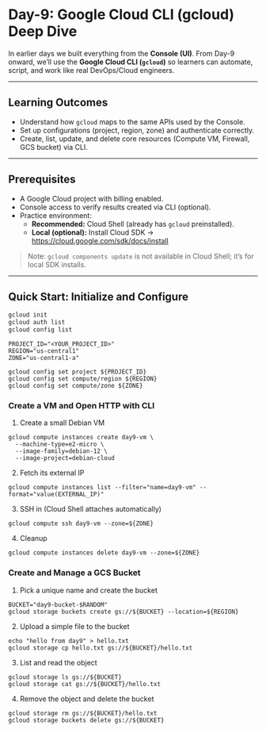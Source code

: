 # Day-9: Google Cloud CLI (gcloud) Deep Dive

In earlier days we built everything from the **Console (UI)**. From Day-9 onward, we’ll use the **Google Cloud CLI (`gcloud`)** so learners can automate, script, and work like real DevOps/Cloud engineers.

---

## Learning Outcomes

- Understand how `gcloud` maps to the same APIs used by the Console.
- Set up configurations (project, region, zone) and authenticate correctly.
- Create, list, update, and delete core resources (Compute VM, Firewall, GCS bucket) via CLI.

---

## Prerequisites

- A Google Cloud project with billing enabled.
- Console access to verify results created via CLI (optional).
- Practice environment:
  - **Recommended:** Cloud Shell (already has `gcloud` preinstalled).
  - **Local (optional):** Install Cloud SDK → https://cloud.google.com/sdk/docs/install

> Note: `gcloud components update` is not available in Cloud Shell; it’s for local SDK installs.

---

## Quick Start: Initialize and Configure

```bash
gcloud init
gcloud auth list
gcloud config list
```

```
PROJECT_ID="<YOUR_PROJECT_ID>"
REGION="us-central1"
ZONE="us-central1-a"

gcloud config set project ${PROJECT_ID}
gcloud config set compute/region ${REGION}
gcloud config set compute/zone ${ZONE}
```

### Create a VM and Open HTTP with CLI

1. Create a small Debian VM

```
gcloud compute instances create day9-vm \
  --machine-type=e2-micro \
  --image-family=debian-12 \
  --image-project=debian-cloud
```

2. Fetch its external IP

```
gcloud compute instances list --filter="name=day9-vm" --format="value(EXTERNAL_IP)"
```

3. SSH in (Cloud Shell attaches automatically)

```
gcloud compute ssh day9-vm --zone=${ZONE}
```

4. Cleanup 

```
gcloud compute instances delete day9-vm --zone=${ZONE}
```


### Create and Manage a GCS Bucket

1. Pick a unique name and create the bucket

```
BUCKET="day9-bucket-$RANDOM"
gcloud storage buckets create gs://${BUCKET} --location=${REGION}
```

2. Upload a simple file to the bucket

```
echo "hello from day9" > hello.txt
gcloud storage cp hello.txt gs://${BUCKET}/hello.txt
```

3. List and read the object

```
gcloud storage ls gs://${BUCKET}
gcloud storage cat gs://${BUCKET}/hello.txt
```

4. Remove the object and delete the bucket

```
gcloud storage rm gs://${BUCKET}/hello.txt
gcloud storage buckets delete gs://${BUCKET}
```
